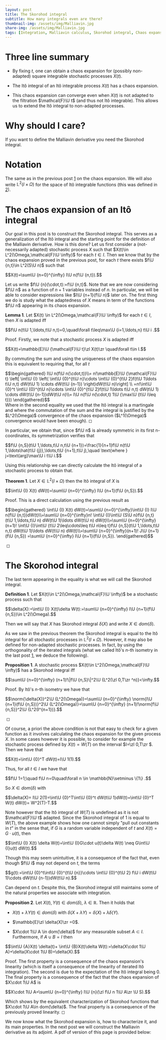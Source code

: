 ```yaml
---
layout: post
title: The Skorohod integral
subtitle: How many integrals even are there?
thumbnail-img: /assets/img/Malliavin.jpg
share-img: /assets/img/Malliavin.jpg
tags: [Integration, Malliavin calculus, Skorohod integral, Chaos expansion, Itô integral, Stochastic Calculus]
---
```


#  Three line summary

-   By fixing $t$, one can obtain a chaos expansion for (possibly
    non-adapted) square integrable stochastic processes $X(t)$.

-   The Itô integral of an Itô integrable process $X(t)$ has a chaos
    expansion.

-   This chaos expansion can converge even when $X(t)$ is not adapted to
    the filtration $\mathcal{F}\U t$ (and thus not Itô integrable). This
    allows us to extend the Itô integral to non-adapted processes.

# Why should I care?

If you want to define the Malliavin derivative you need the Skorohod
integral.

# Notation

The same as in the previous post [1](https://liamllamazares.github.io/2022-05-26-Malliavin-Calculus-1/) on the chaos expansion. We
will also write $\mathbb{L}^2(I\times \Omega)$ for the space of Itô
integrable functions (this was defined in [2](https://liamllamazares.github.io/2022-05-26-The-Ito-integral/)).

# The chaos expansion of an Itô integral

Our goal in this post is to construct the Skorohod integral. This serves
as a generalization of the Itô integral and the starting point for the
definition of the Malliavin derivative. How is this done? Let us first
consider a (not-necessarily adapted) stochastic process $X$ such that
$X(t)\in L^2(\Omega,\mathcal{F}\U \infty)$ for each $t \in I$. Then we know
that by the chaos expansion proved in the previous post, for each $t$
there exists $f\U {n,t}\in L^2(S\U n)$ such that


<div>
 $$X(t)=\sum\U {n=0}^{\infty} I\U n(f\U {n,t}).$$
</div>

  Let us write
$f\U {n}(\cdot,t):=f\U {n,t}$. Note that we are now considering $f\U n$ as a
function of $n+1$ variables instead of $n$. In particular, we will be
able to consider expressions like $I\U {n+1}(f\U n)$ later on. The first
thing we do is study what the adaptedness of $X$ means in term of the
functions $f\U n$ appearing in its chaos expansion.


**Lemma 1**. Let $X(t) \in L^2(\Omega,\mathcal{F}\U \infty)$ for each
$t \in  I$, then $X$ is adapted iff


<div>
 $$f\U n(t\U 1,\ldots,t\U n,t)=0,\quad\forall t\leq\max\U {i=1,\ldots,n} t\U i .$$
</div>





Proof. Firstly, we note that a stochastic process $X$ is adapted iff


<div>
 $$X(t)=\mathbb{E}\U {\mathcal{F}\U t}\zl X(t)\zr \quad\forall t\in I.$$
</div>

  By commuting the sum and
using the uniqueness of the chaos expansion this is equivalent to
requiring that, for all $t$

<div>
 $$\begin{gathered}
        I\U n(f\U n(\cdot,t))\\=    n!\mathbb{E}\U {\mathcal{F}\U t} \left[ \int\U {I} \left( \int\U {0}^{t\U n}\cdots \int\U {0}^{t\U 2}f(t\U 1\ldots t\U n,t) dW(t\U 1) \cdots dW(t\U {n-1}) \right)dW(t\U n)\right] \\
        =n!\int\U {0}^t \int\U {0}^{t\U n}\cdots \int\U {0}^{t\U 2}f(t\U 1\ldots t\U n,t) dW(t\U 1) \cdots dW(t\U {n-1})dW(t\U n)\\= I\U n(f\U n(\cdot,t) 1\U {\max\U {t\U i\leq t}})
    \end{gathered}$$
</div>
Where in the second equality we used that the
Itô integral is a martingale and where the commutation of the sum and the integral
is justified by the $L^2(\Omega)$ convergence of the chaos expansion
($L^1(\Omega)$ convergence would have been enough). ◻


In particular, we obtain that, since $f\U n$ is already symmetric in its
first n-coordinates, its symmetrization verifies that


<div>
 $$f\U {n,S}(t\U 1,\ldots,t\U n,t\U {n+1})=\frac{1}{n+1}f\U n(t\U 1,\ldots\hat{t\U {j}},\ldots,t\U {n+1},t\U j),\quad \text{where } j=\text{arg}\max\U i t\U i.$$
</div>


Using this relationship we can directly calculate the Itô integral of a
stochastic process to obtain that.


**Theorem 1**. Let $X \in \mathbb{L}^2(I\times\Omega)$ then the Itô
integral of $X$ is


<div>
 $$\int\U {I} X(t) dW(t)=\sum\U {n=0}^{\infty} I\U {n+1}(f\U {n,S}).$$
</div>





Proof. This is a direct calculation using the previous result as



<div>
 $$\begin{gathered}
        \int\U {I} X(t) dW(t)=\sum\U {n=0}^{\infty}\int\U {I} I\U n(f\U {n,t})dW(t)\\=\sum\U {n=0}^{\infty}n! \int\U {I}\int\U {S\U n}f\U {n,t}(t\U 1,\ldots,t\U n) dW(t\U 1)\ldots dW(t\U n) dW(t)\\=\sum\U {n=0}^{\infty}(n+1)! \int\U {I}\int\U {t\U 2\leq\cdots\leq t\U n\leq t}f\U {n,S}(t\U 1,\ldots,t\U n,t) dW(t\U 1)\ldots dW(t\U n) dW(t)\\=\sum\U {n=0}^{\infty}(n+1)! J\U {n+1}(f\U {n,S}) =\sum\U {n=0}^{\infty}  I\U {n+1}(f\U {n,S}).
    \end{gathered}$$
</div>

  ◻


# The Skorohod integral

The last term appearing in the equality is what we will call the
Skorohod integral.


**Definition 1**. Let $X(t)\in L^2(\Omega,\mathcal{F}\U \infty)$ be a
stochastic process such that


<div>
 $$\delta(X):=\int\U {I} X(t)\delta W(t):=\sum\U {n=0}^{\infty} I\U {n+1}(f\U {n,S})\in L^2(\Omega).$$
</div>


Then we will say that $X$ has Skorohod integral $\delta(X)$ and write
$X\in dom(\delta)$.


As we saw in the previous theorem the Skorohod integral is equal to the
Itô integral for all stochastic processes in
$\mathbb{L}^2(I\times\Omega)$. However, it may also be defined for
non-adapted stochastic processes. In fact, by using the orthogonality of
the iterated integrals (what we called Itô's $n$-th isometry in the
last post [1](https://liamllamazares.github.io/2022-05-26-Malliavin-Calculus-1/), we deduce the following).


**Proposition 1**. A stochastic process
$X(t)\in L^2(\Omega,\mathcal{F}\U \infty)$ has a Skorohod integral iff


<div>
 $$\sum\U {n=0}^{\infty} (n+1)!\|f\U {n,S}\|^2\U {L^2(\zl 0,T\zr ^n)}<\infty.$$
</div>





Proof. By Itô's $n$-th isometry we have that


<div>
 $$\norm{\delta(X)}^2\U {L^2(\Omega)}=\sum\U {n=0}^{\infty}  \norm{I\U {n+1}(f\U {n,S})}^2\U {L^2(\Omega)}=\sum\U {n=0}^{\infty} (n+1)!\norm{f\U {n,S}}^2\U {L^2(I^{n+1})}.$$
</div>

  ◻


Of course, a priori the above condition is not that easy to check for a
given function as it involves calculating the chaos expansion for the
given process $X$. In some cases however it is possible, to consider for
example the stochastic process defined by $X(t)=W(T)$ on the interval
$I=\zl 0,T\zr $. Then we have that

<div>
 $$X(t)=\int\U {0}^T dW(t)=I\U 1(1).$$
</div>

  Thus, for
all $t\in I$ we have that


<div>
 $$f\U 1=1;\quad f\U n=0\quad\forall n \in \mathbb{N}\setminus \{1\}  .$$
</div>

  So
$X\in dom(\delta)$ with


<div>
 $$\delta(X)= I\U 2(1)=\int\U {0}^T\int\U {0}^t dW(t\U 1)dW(t)=\int\U {0}^T W(t) dW(t)= W^2(T)-T.$$
</div>


Note however that the Itô integral of $W(T)$ is undefined as it is not
$\mathcal{F}\U t$ adapted. Since the Skorohod integral of $1$ is equal to
$W(T)$, the above example shows how one cannot simply "pull out
constants in $t$" in the sense that, if $G$ is a random variable
independent of $t$ and $X(t)=G\cdot u(t)$, then


<div>
 $$\int\U {I} X(t) \delta W(t)=\int\U {I}G\cdot u(t)\delta W(t) \neq G\int\U {I}u(t) dW(t).$$
</div>


Though this may seem unintuitive, it is a consequence of the fact that,
even though $f\U i$ may not depend on $t$, the terms


<div>
 $$g(t):=\int\U {0}^t\int\U {0}^{t\U {n}}\cdots \int\U {0}^{t\U 2} f\U i dW(t\U 1)\cdots dW(t\U {n-1})dW(t\U n).$$
</div>


Can depend on $t$. Despite this, the Skorohod integral still maintains
some of the natural properties we associate with integration.


**Proposition 2**. Let $X(t), Y(t)\in dom(\delta)$,
$\lambda \in {\mathbb R}$. Then it holds that

-   $X(t)+ \lambda Y(t) \in dom(\delta)$ with
    $\delta(X+\lambda Y)=\delta(X)+\lambda \delta(Y)$.

-   $\mathbb{E}\zl \delta(X)\zr =0$.

-   $X\cdot 1\U A \in dom(\delta)$ for any measurable subset
    $A \subset I$. Furthermore, if $A \cup B =I$ then


<div>
 $$\int\U {A}X(t) \delta(t)+ \int\U {B}X(t)\delta W(t):=\delta(X\cdot 1\U A)+\delta(X\cdot 1\U B)=\delta(X).$$
</div>





Proof. The first property is a consequence of the chaos expansion's
linearity (which is itself a consequence of the linearity of iterated
Itô integration). The second is due to the expectation of the Itô
integral being $0$. The final property is a consequence of the fact that
the chaos expansion of $X\cdot 1\U A$ is


<div>
 $$X\cdot 1\U A=\sum\U {n=0}^{\infty} I\U {n}(\zl f\U n 1\U A\zr \U S).$$
</div>

  Which shows by
the equivalent characterization of Skorohod functions that
$X\cdot 1\U A\in dom(\delta)$. The final property is a consequence of the
previously proved linearity. ◻


We now know what the Skorohod expansion is, how to characterize it, and
its main properties. In the next post we will construct the Malliavin
derivative as its adjoint.
A pdf of version of this page is provided below:
<object data="/assets/Skorohod.pdf" width="1000" height="1000" type='application/pdf'></object>
